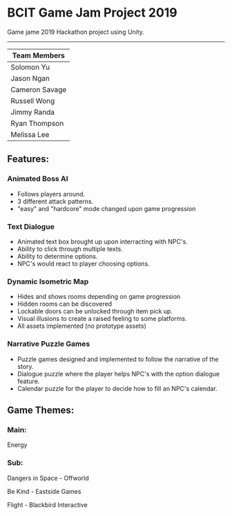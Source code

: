 # BCIT Game Jam Project 2019

Game jame 2019 Hackathon project using Unity. 

---

| Team Members   |
|----------------|
| Solomon Yu     |
| Jason Ngan     |
| Cameron Savage |
| Russell Wong   |
| Jimmy Randa    |
| Ryan Thompson  |
| Melissa Lee    |


## Features:

### Animated Boss AI

* Follows players around.
* 3 different attack patterns.
* "easy" and "hardcore" mode changed upon game progression

### Text Dialogue
* Animated text box brought up upon interracting with NPC's.
* Ability to click through multiple texts.
* Ability to determine options.
* NPC's would react to player choosing options.

### Dynamic Isometric Map
* Hides and shows rooms depending on game progression
* Hidden rooms can be discovered
* Lockable doors can be unlocked through item pick up.
* Visual illusions to create a raised feeling to some platforms.
* All assets implemented (no prototype assets)

### Narrative Puzzle Games

* Puzzle games designed and implemented to follow the narrative of the story.
* Dialogue puzzle where the player helps NPC's with the option dialogue feature.
* Calendar puzzle for the player to decide how to fill an NPC's calendar.

## Game Themes:

### Main:

Energy

### Sub:

Dangers in Space - Offworld

Be Kind - Eastside Games

Flight - Blackbird Interactive




